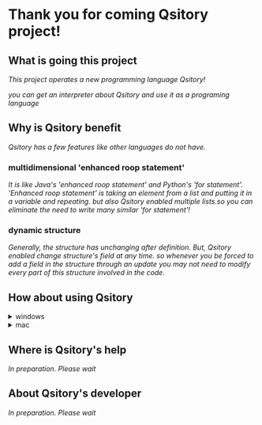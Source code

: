 # Thank you for coming Qsitory project!

## What is going this project

*This project operates a new programming language Qsitory!*

*you can get an interpreter about Qsitory and use it as a programing language*

## Why is Qsitory benefit

*Qsitory has a few features like other languages do not have.*

### multidimensional 'enhanced roop statement'

*It is like Java's 'enhanced roop statement' and Python's 'for statement'.
'Enhanced roop statement' is taking an element from a list and putting it in a variable and repeating. but also Qsitory enabled multiple lists.so you can eliminate the need to write many similar 'for statement'!*

### dynamic structure

*Generally, the structure has unchanging after definition. But, Qsitory enabled change structure's field at any time. so whenever you be forced to add a field in the structure through an update you may not need to modify every part of this structure involved in the code.*

## How about using Qsitory

<details>
<summary>windows</summary>

### 0. you should download their item before using Qsitory

   #### download gnuWin32 and set PATH to use the 'make' command

         https://gnuwin32.sourceforge.net/packages/make.htm

   #### download OCaml64 to compile the Qsitory program

         https://fdopen.github.io/opam-repository-mingw/installation/

   #### download menhir to run the Qsitory parser

         Cygwin64>>opam install menhir

### 1. Download the zip file and expand C: OCaml64/home/'username'...

### 2. open Cygwin64 Terminal

### 3. input their code

    cd 'to Qsitory-main path'

    opam switch
  
    make
   
    qsitory -f ''your program's text file name''

</details>

<details>
<summary>mac</summary>


### 0. you should download their item before using Qsitory ###

   #### download Homebrew and set PATH to use the 'make' command

         https://brew.sh/index_ja

   #### download OCaml to compile the Qsitory program

         Terminal>>brew install opam

   #### download menhir to run the Qsitory parser

         Terminal>>opam install menhir

### 1. Download the zip file and expand

### 2. open terminal

### 3. input their code

    cd 'to Qsitory-main path'
   
    opam switch
  
    make
   
    qsitory -f 'your program's text file names'

</details>

## Where is Qsitory's help

*In preparation. Please wait*

## About Qsitory's developer

*In preparation. Please wait*